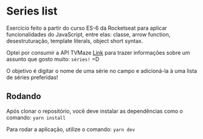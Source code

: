 # Series list

Exercício feito a partir do curso ES-6 da Rocketseat para aplicar funcionalidades do JavaScript, entre elas: classe, arrow function, desestruturação, template literals, object short syntax.

Optei por consumir a API TVMaze [Link](https://www.tvmaze.com/api) para trazer informações sobre um assunto que gosto muito: `séries!` =D

O objetivo é digitar o nome de uma série no campo e adicioná-la à uma lista de séries preferidas!

## Rodando

Após clonar o repositório, você deve instalar as dependências como o comando: `yarn install`

Para rodar a aplicação, utilize o comando: `yarn dev`
